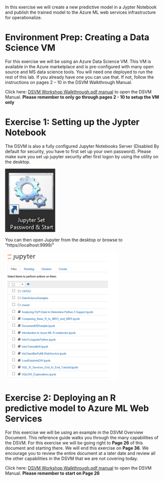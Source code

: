 In this exercise we will create a new predictive model in a Jypter Notebook and publish the trained model to the Azure ML web services infrastructure for operationalize.  

# Environment Prep: Creating a Data Science VM
For this exercise we will be using an Azure Data Science VM.  This VM is available in the Azure marketplace and is pre-configured with many open source and MS data science tools.  You will need one deployed to run the rest of this lab.  If you already have one you can use that.  If not, follow the instructions on pages 2 – 10 in the DSVM Walkthrough Manual.

Click here: [DSVM Workshop Walkthrough.pdf manual](https://github.com/chadgr/MLLab/blob/master/ResourceFiles/DSVM%20Workshop%20Walkthrough.pdf) to open the DSVM Manual.  **Please remember to only go through pages 2 - 10 to setup the VM only**


# Exercise 1: Setting up the Jypter Notebook

The DSVM is also a fully configured Jupyter Notebooks Server (Disabled By default for security, you
have to first set up your own password). Please make sure you set up jupyter security after first logon by using the utility on the desktop.

![Screenshot](images/04-SetupJupyter.png)

You can then open Jupyter from the desktop or browse to “https//localhost:9999/”

![Screenshot](images/04-JupyterList.png)


# Exercise 2: Deploying an R predictive model to Azure ML Web Services

For this exercise we will be using an example in the DSVM Overview Document.  This reference guide walks you through the many capabilities of the DSVM.   For this exercise we will be going right to **Page 26** of this document and starting there.  We will end this exercise on **Page 36**.  We encourage you to review the entire document at a later date and review all the other capabilities in the DSVM that we are not covering today.

Click here: [DSVM Workshop Walkthrough.pdf manual](https://github.com/chadgr/MLLab/blob/master/ResourceFiles/DSVM%20Workshop%20Walkthrough.pdf) to open the DSVM Manual.  **Please remember to start on Page 26**
